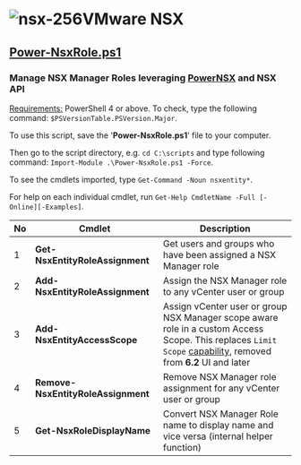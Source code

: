 # ![nsx-256](https://user-images.githubusercontent.com/6964549/49496838-920a3180-f86f-11e8-8c02-c924493b87dc.png)VMware NSX

## [Power-NsxRole.ps1](https://github.com/rgel/PowerCLi/blob/master/NSX/Power-NsxRole.ps1)

### Manage NSX Manager Roles leveraging [PowerNSX](https://github.com/vmware/powernsx) and NSX API

<ins>Requirements:</ins> PowerShell 4 or above. To check, type the following command: `$PSVersionTable.PSVersion.Major`.

To use this script, save the '<b>Power-NsxRole.ps1</b>' file to your computer.

Then go to the script directory, e.g. `cd C:\scripts` and type following command: `Import-Module .\Power-NsxRole.ps1 -Force`.

To see the cmdlets imported, type `Get-Command -Noun nsxentity*`.

For help on each individual cmdlet, run `Get-Help CmdletName -Full [-Online][-Examples]`.

|No|Cmdlet|Description|
|----|----|----|
|1|<b>Get-NsxEntityRoleAssignment</b>|Get users and groups who have been assigned a NSX Manager role|
|2|<b>Add-NsxEntityRoleAssignment</b>|Assign the NSX Manager role to any vCenter user or group|
|3|<b>Add-NsxEntityAccessScope</b>|Assign vCenter user or group NSX Manager scope aware role in a custom Access Scope. This replaces `Limit Scope` [capability](https://vswitchzero.com/2018/10/19/limiting-user-scope-and-permissions-in-nsx/), removed from <b>6.2</b> UI and later|
|4|<b>Remove-NsxEntityRoleAssignment</b>|Remove NSX Manager role assignment for any vCenter user or group|
|5|<b>Get-NsxRoleDisplayName</b>|Convert NSX Manager Role name to display name and vice versa (internal helper function)|
